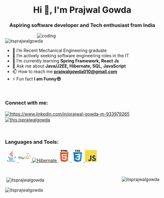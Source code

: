 <h1 align="center">Hi 👋, I'm Prajwal Gowda</h1>
<h3 align="center">Aspiring software developer and Tech enthusiast from India</h3>

<img align="right" alt="coding" width="400" src="https://camo.githubusercontent.com/9792d43627b178fd4a45bcabb3647d7b34a62d64baf96a19abf6ea19d5cea8dd/68747470733a2f2f63646e2e6472696262626c652e636f6d2f75736572732f313138373833362f73637265656e73686f74732f363533393432392f70726f6772616d65722e676966">

<p align="left"> <img src="https://komarev.com/ghpvc/?username=itsprajwalgowda&label=Profile%20views&color=0e75b6&style=flat" alt="itsprajwalgowda" /> </p>

- 🔭 I’m Recent Mechanical Engineering graduate 
- 🤝 I’m actively seeking software engineering roles in the IT
- 🌱 I’m currently learning **Spring Framework, React Js**
- 💬 Ask me about **Java/J2EE, Hibernate, SQL, JavaScript**
- 📫 How to reach me **prajwalgowda010@gmail.com**
- ⚡ Fun fact **I am Funny😎**
<br>
<h3 align="left">Connect with me:</h3>
<p align="left">
<a href="https://linkedin.com/in/https://www.linkedin.com/in/prajwal-gowda-m-933979265" target="blank"><img align="center" src="https://raw.githubusercontent.com/rahuldkjain/github-profile-readme-generator/master/src/images/icons/Social/linked-in-alt.svg" alt="https://www.linkedin.com/in/prajwal-gowda-m-933979265" height="30" width="40" /></a>
<a href="https://instagram.com/this.isprajwalgowda" target="blank"><img align="center" src="https://raw.githubusercontent.com/rahuldkjain/github-profile-readme-generator/master/src/images/icons/Social/instagram.svg" alt="this.isprajwalgowda" height="30" width="40" /></a>
</p>
<br>
<h3 align="left">Languages and Tools:</h3>
<p align="left"> 
  <a href="https://www.java.com" target="_blank" rel="noreferrer"> 
    <img src="https://raw.githubusercontent.com/devicons/devicon/master/icons/java/java-original.svg" alt="java" width="40" height="40"/> </a>
    <a href="https://www.mysql.com/" target="_blank" rel="noreferrer"> <img src="https://raw.githubusercontent.com/devicons/devicon/master/icons/mysql/mysql-original-wordmark.svg" alt="mysql" width="40" height="40"/> </a>
   <a href target="_blank" rel="noreferrer"> <img src="https://www.javatpoint.com/images/hibernate/hibernate2.png" alt="Hibernate" width="40" height="40"/> </a> 
   <a href="https://www.w3.org/html/" target="_blank" rel="noreferrer"> <img src="https://raw.githubusercontent.com/devicons/devicon/master/icons/html5/html5-original-wordmark.svg" alt="html5" width="40" height="40"/> </a>
  <a href="https://www.w3schools.com/css/" target="_blank" rel="noreferrer"> 
  <img src="https://raw.githubusercontent.com/devicons/devicon/master/icons/css3/css3-original-wordmark.svg" alt="css3" width="40" height="40"/> </a> 
    <a href="https://developer.mozilla.org/en-US/docs/Web/JavaScript" target="_blank" rel="noreferrer"> 
      <img src="https://raw.githubusercontent.com/devicons/devicon/master/icons/javascript/javascript-original.svg" alt="javascript" width="40" height="40"/> </a>  
</p>
<br>
<p><img align="right" src="https://github-readme-stats.vercel.app/api/top-langs?username=itsprajwalgowda&show_icons=true&locale=en&layout=compact" alt="itsprajwalgowda" /></p>

<p>&nbsp;<img align="center" src="https://github-readme-stats.vercel.app/api?username=itsprajwalgowda&show_icons=true&locale=en" alt="itsprajwalgowda" /></p>

<p><img align="center" src="https://github-readme-streak-stats.herokuapp.com/?user=itsprajwalgowda&" alt="itsprajwalgowda" /></p>
